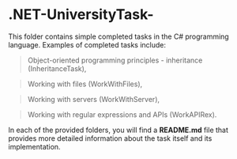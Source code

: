 # .NET-UniversityTask-

This folder contains simple completed tasks in the C# programming language. 
Examples of completed tasks include: 

> Object-oriented programming principles - inheritance (InheritanceTask), 

> Working with files (WorkWithFiles), 

> Working with servers (WorkWithServer), 

> Working with regular expressions and APIs (WorkAPIRex). 

In each of the provided folders, you will find a **README.md** file that provides more detailed information about the task itself and its implementation.
